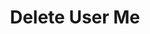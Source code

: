 ---
title: Delete User Me
excerpt: Delete own user.
api:
  file: .openapi.json
  operationId: tLedger Portal User-delete_user_me
hidden: false
---